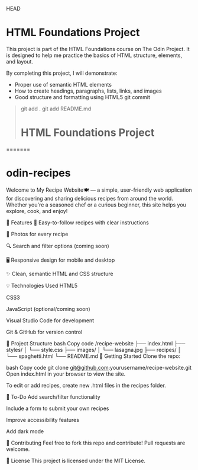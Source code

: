 HEAD
# HTML Foundations Project

This project is part of the HTML Foundations course on The Odin Project.
It is designed to help me practice the basics of HTML structure, elements, and layout.

By completing this project, I will demonstrate:
- Proper use of semantic HTML elements
- How to create headings, paragraphs, lists, links, and images
- Good structure and formatting using HTML5
git commit
> git add .
> git add README.md
>  # HTML Foundations Project
=======
# odin-recipes
Welcome to My Recipe Website🍽️ — a simple, user-friendly web application for discovering and sharing delicious recipes from around the world. Whether you're a seasoned chef or a curious beginner, this site helps you explore, cook, and enjoy!

🔧 Features
🍲 Easy-to-follow recipes with clear instructions

📸 Photos for every recipe

🔍 Search and filter options (coming soon)

🖥️ Responsive design for mobile and desktop

✨ Clean, semantic HTML and CSS structure

💡 Technologies Used
HTML5

CSS3

JavaScript (optional/coming soon)

Visual Studio Code for development

Git & GitHub for version control

📁 Project Structure
bash
Copy code
/recipe-website
├── index.html
├── styles/
│   └── style.css
├── images/
│   └── lasagna.jpg
├── recipes/
│   └── spaghetti.html
└── README.md
🚀 Getting Started
Clone the repo:

bash
Copy code
git clone git@github.com:yourusername/recipe-website.git
Open index.html in your browser to view the site.

To edit or add recipes, create new .html files in the recipes folder.

📌 To-Do
 Add search/filter functionality

 Include a form to submit your own recipes

 Improve accessibility features

 Add dark mode

🤝 Contributing
Feel free to fork this repo and contribute! Pull requests are welcome.

📄 License
This project is licensed under the MIT License.

